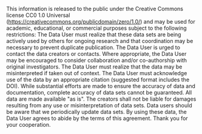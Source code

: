 This information is released to the public under the Creative Commons license CC0 1.0 Universal (https://creativecommons.org/publicdomain/zero/1.0/) and may be used for academic, educational, or commercial purposes subject to the following restrictions: The Data User must realize that these data sets are being actively used by others for ongoing research and that coordination may be necessary to prevent duplicate publication. The Data User is urged to contact the data creators or contacts. Where appropriate, the Data User may be encouraged to consider collaboration and/or co-authorship with original investigators. The Data User must realize that the data may be misinterpreted if taken out of context. The Data User must acknowledge use of the data by an appropriate citation (suggested format includes the DOI). While substantial efforts are made to ensure the accuracy of data and documentation, complete accuracy of data sets cannot be guaranteed. All data are made available "as is". The creators shall not be liable for damages resulting from any use or misinterpretation of data sets. Data users should be aware that we periodically update data sets. By using these data, the Data User agrees to abide by the terms of this agreement. Thank you for your cooperation.